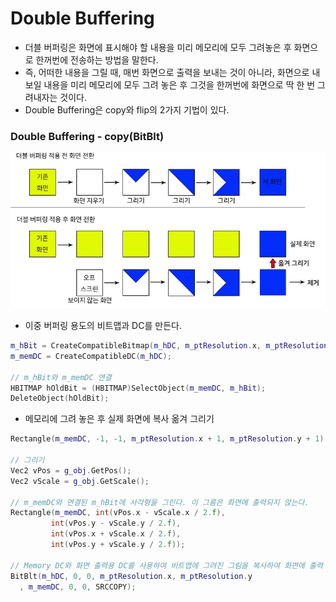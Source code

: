 # Double Buffering
- 더블 버퍼링은 화면에 표시해야 할 내용을 미리 메모리에 모두 그려놓은 후 화면으로 한꺼번에 전송하는 방법을 말한다.
- 즉, 어떠한 내용을 그릴 때, 매번 화면으로 출력을 보내는 것이 아니라, 화면으로 내보일 내용을 미리 메모리에 모두 그려 놓은 후 그것을 한꺼번에 화면으로 딱 한 번 그려내자는 것이다. 
- Double Buffering은 copy와 flip의 2가지 기법이 있다.

### Double Buffering - copy(BitBlt)
![img](IMG/DoubleBuffering.jpg)

- 이중 버퍼링 용도의 비트맵과 DC를 만든다.
```c++
m_hBit = CreateCompatibleBitmap(m_hDC, m_ptResolution.x, m_ptResolution.y);
m_memDC = CreateCompatibleDC(m_hDC);

// m_hBit와 m_memDC 연결
HBITMAP hOldBit = (HBITMAP)SelectObject(m_memDC, m_hBit);
DeleteObject(hOldBit);
```
- 메모리에 그려 놓은 후 실제 화면에 복사 옮겨 그리기 
```c++
Rectangle(m_memDC, -1, -1, m_ptResolution.x + 1, m_ptResolution.y + 1);

// 그리기
Vec2 vPos = g_obj.GetPos();
Vec2 vScale = g_obj.GetScale();

// m_memDC와 연결된 m_hBit에 사각형을 그린다. 이 그름은 화면에 출력되지 않는다.
Rectangle(m_memDC, int(vPos.x - vScale.x / 2.f),
         int(vPos.y - vScale.y / 2.f),
         int(vPos.x + vScale.x / 2.f),
         int(vPos.y + vScale.y / 2.f));

// Memory DC와 화면 출력용 DC를 사용하여 비트맵에 그려진 그림을 복사하여 화면에 출력
BitBlt(m_hDC, 0, 0, m_ptResolution.x, m_ptResolution.y
  , m_memDC, 0, 0, SRCCOPY);
```
